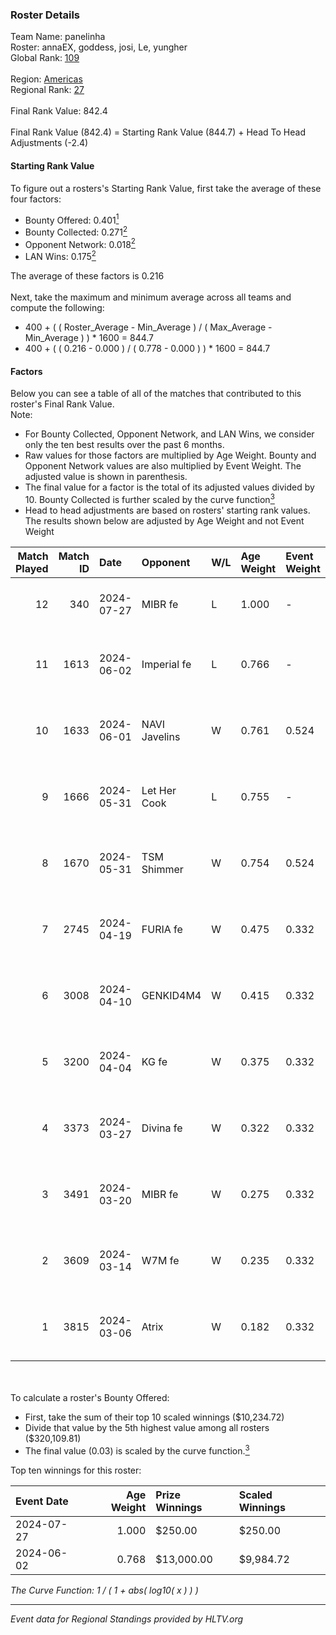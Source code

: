 ### Roster Details<br />
Team Name: panelinha<br />
Roster: annaEX, goddess, josi, Le, yungher<br />
Global Rank: [109](../standings_global.md)<br />
<br />
Region: [Americas]( ../standings_americas.md)<br />
Regional Rank: [27]( ../standings_americas.md)<br />
<br />
Final Rank Value:  842.4<br />
<br />
Final Rank Value (842.4) = Starting Rank Value (844.7) + Head To Head Adjustments (-2.4)<br />

#### Starting Rank Value<br />
To figure out a rosters's Starting Rank Value, first take the average of these four factors:<br />
- Bounty Offered: 0.401[<sup>1</sup>](#table2)
- Bounty Collected: 0.271[<sup>2</sup>](#table1)
- Opponent Network: 0.018[<sup>2</sup>](#table1)
- LAN Wins: 0.175[<sup>2</sup>](#table1)

The average of these factors is 0.216<br />
<br />
Next, take the maximum and minimum average across all teams and compute the following:<br />
- 400 + ( ( Roster_Average - Min_Average ) / ( Max_Average - Min_Average ) ) * 1600 = 844.7
- 400 + ( ( 0.216 - 0.000 ) / ( 0.778 - 0.000 ) ) * 1600 = 844.7


#### Factors<br />
Below you can see a table of all of the matches that contributed to this roster's Final Rank Value.<br />
Note:<br />

- For Bounty Collected, Opponent Network, and LAN Wins, we consider only the ten best results over the past 6 months.
- Raw values for those factors are multiplied by Age Weight. Bounty and Opponent Network values are also multiplied by Event Weight. The adjusted value is shown in parenthesis.
- The final value for a factor is the total of its adjusted values divided by 10. Bounty Collected is further scaled by the curve function[<sup>3</sup>](#curveFunction)
- Head to head adjustments are based on rosters' starting rank values. The results shown below are adjusted by Age Weight and not Event Weight
<span id="table1"></span><br />


| Match Played | Match ID | Date       | Opponent      | W/L | Age Weight | Event Weight | Bounty Collected | Opponent Network | LAN Wins  | H2H Adj. | Roster                                   |
| -: | -: | :- | :- | :- | :- | :- | :- | :- | :- | -: | :- |
|           12 |      340 | 2024-07-27 | MIBR fe       | L   | 1.000      | -            | -                | -                | -         |   -21.81 | annaEX, goddess, josi, Le, yungher       |
|           11 |     1613 | 2024-06-02 | Imperial fe   | L   | 0.766      | -            | -                | -                | -         |    -6.48 | annaEX, goddess, julih, poppins, yungher |
|           10 |     1633 | 2024-06-01 | NAVI Javelins | W   | 0.761      | 0.524        | 0.026 (0.010)    | 0.179 (0.071)    | 1 (0.761) |    11.97 | annaEX, goddess, julih, poppins, yungher |
|            9 |     1666 | 2024-05-31 | Let Her Cook  | L   | 0.755      | -            | -                | -                | -         |   -10.05 | annaEX, goddess, julih, poppins, yungher |
|            8 |     1670 | 2024-05-31 | TSM Shimmer   | W   | 0.754      | 0.524        | 0.020 (0.008)    | 0.191 (0.075)    | 1 (0.754) |     7.67 | annaEX, goddess, julih, poppins, yungher |
|            7 |     2745 | 2024-04-19 | FURIA fe      | W   | 0.475      | 0.332        | 0.003 (0.001)    | 0.069 (0.011)    | 0 (0.000) |     4.09 | annaEX, goddess, julih, poppins, yungher |
|            6 |     3008 | 2024-04-10 | GENKID4M4     | W   | 0.415      | 0.332        | 0.002 (0.000)    | 0.010 (0.001)    | 0 (0.000) |     2.64 | annaEX, goddess, julih, poppins, yungher |
|            5 |     3200 | 2024-04-04 | KG fe         | W   | 0.375      | 0.332        | 0.001 (0.000)    | 0.002 (0.000)    | 0 (0.000) |     1.61 | annaEX, goddess, julih, poppins, yungher |
|            4 |     3373 | 2024-03-27 | Divina fe     | W   | 0.322      | 0.332        | 0.002 (0.000)    | 0.019 (0.002)    | 0 (0.000) |     2.32 | annaEX, goddess, julih, poppins, yungher |
|            3 |     3491 | 2024-03-20 | MIBR fe       | W   | 0.275      | 0.332        | 0.007 (0.001)    | 0.102 (0.009)    | 0 (0.000) |     2.56 | annaEX, goddess, julih, poppins, yungher |
|            2 |     3609 | 2024-03-14 | W7M fe        | W   | 0.235      | 0.332        | 0.002 (0.000)    | 0.030 (0.002)    | 0 (0.000) |     1.71 | annaEX, goddess, julih, poppins, yungher |
|            1 |     3815 | 2024-03-06 | Atrix         | W   | 0.182      | 0.332        | 0.003 (0.000)    | 0.056 (0.003)    | 0 (0.000) |     1.41 | annaEX, goddess, julih, poppins, yungher |

<br />
<span id="table2"></span><br />
To calculate a roster's Bounty Offered:<br />

- First, take the sum of their top 10 scaled winnings ($10,234.72)
- Divide that value by the 5th highest value among all rosters ($320,109.81)
- The final value (0.03) is scaled by the curve function.[<sup>3</sup>](#curveFunction)

Top ten winnings for this roster:<br />

| Event Date | Age Weight | Prize Winnings | Scaled Winnings |
| :- | -: | :- | :- |
| 2024-07-27 |      1.000 | $250.00        | $250.00         |
| 2024-06-02 |      0.768 | $13,000.00     | $9,984.72       |


<span id="curveFunction"></span>_The Curve Function: 1 / ( 1 + abs( log10( x ) ) )_<br />

---
_Event data for Regional Standings provided by HLTV.org_<br />
